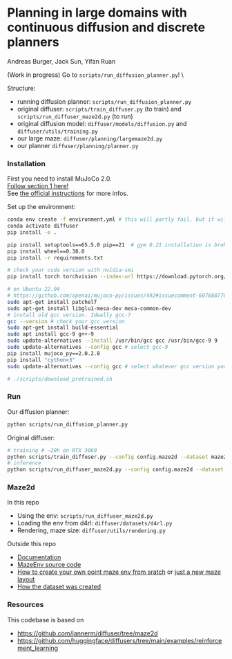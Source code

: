 # Planning in large domains with continuous diffusion and discrete planners
Andreas Burger, Jack Sun, Yifan Ruan

(Work in progress)
Go to `scripts/run_diffusion_planner.py`! \

Structure:
- running diffusion planner: `scripts/run_diffusion_planner.py`
- original diffuser: `scripts/train_diffuser.py` (to train) and `scripts/run_diffuser_maze2d.py` (to run)
- original diffusion model: `diffuser/models/diffusion.py` and `diffuser/utils/training.py`
- our large maze: `diffuser/planning/largemaze2d.py` 
- our planner `diffuser/planning/planner.py`

### Installation

First you need to install MuJoCo 2.0. \
[Follow section 1 here!](https://www.chenshiyu.top/blog/2019/06/19/Tutorial-Installation-and-Configuration-of-MuJoCo-Gym-Baselines/) \
See [the official instructions](https://github.com/openai/mujoco-py?tab=readme-ov-file#install-mujoco) for more infos.

Set up the environment:
```bash
conda env create -f environment.yml # this will partly fail, but it will create the environment
conda activate diffuser
pip install -e .

pip install setuptools==65.5.0 pip==21  # gym 0.21 installation is broken with more recent versions
pip install wheel==0.38.0
pip install -r requirements.txt 

# check your cuda version with nvidia-smi
pip install torch torchvision --index-url https://download.pytorch.org/whl/cu121

# on Ubuntu 22.04
# https://github.com/openai/mujoco-py/issues/492#issuecomment-607688770
sudo apt-get install patchelf
sudo apt-get install libglu1-mesa-dev mesa-common-dev
# install old gcc version. Ideally gcc-7
gcc --version # check your gcc version
sudo apt-get install build-essential
sudo apt install gcc-9 g++-9
sudo update-alternatives --install /usr/bin/gcc gcc /usr/bin/gcc-9 9
sudo update-alternatives --config gcc # select gcc-9
pip install mujoco_py==2.0.2.8
pip install "cython<3"
sudo update-alternatives --config gcc # select whatever gcc version you had before

# ./scripts/download_pretrained.sh
```

### Run

Our diffusion planner:
```bash
python scripts/run_diffusion_planner.py
```


Original diffuser:
```bash
# training # ~20h on RTX 3060
python scripts/train_diffuser.py --config config.maze2d --dataset maze2d-large-v1 
# inference
python scripts/run_diffuser_maze2d.py --config config.maze2d --dataset maze2d-large-v1
```

### Maze2d

In this repo
- Using the env: `scripts/run_diffuser_maze2d.py`
- Loading the env from d4rl: `diffuser/datasets/d4rl.py`
- Rendering, maze size: `diffuser/utils/rendering.py`

Outside this repo
- [Documentation](https://robotics.farama.org/envs/maze/point_maze/)
- [MazeEnv source code](https://github.com/Farama-Foundation/D4RL/blob/master/d4rl/pointmaze/maze_model.py)
- [How to create your own point maze env from sratch](https://github.com/Farama-Foundation/Minari/blob/fa9b2e8ed4bad7f2010819709ce74f0400a4acac/docs/tutorials/dataset_creation/point_maze_dataset.py#L6) or [just a new maze layout](https://robotics.farama.org/envs/maze/point_maze/#custom-maze)
- [How the dataset was created](https://github.com/Farama-Foundation/D4RL/blob/master/scripts/generation/generate_maze2d_datasets.py)

### Resources

This codebase is based on 
- https://github.com/jannerm/diffuser/tree/maze2d
- https://github.com/huggingface/diffusers/tree/main/examples/reinforcement_learning